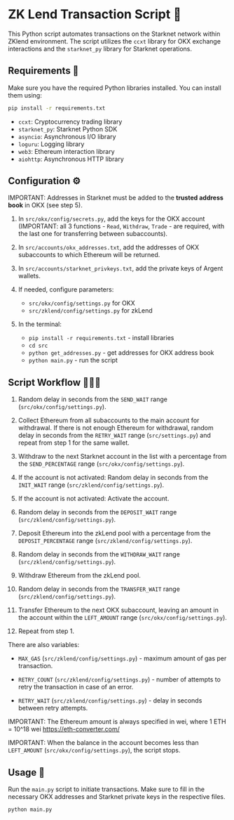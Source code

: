 # ZK Lend Transaction Script 🌉

This Python script automates transactions on the Starknet network within ZKlend environment. The script utilizes the `ccxt` library for OKX exchange interactions and the `starknet_py` library for Starknet operations.

## Requirements 💼

Make sure you have the required Python libraries installed. You can install them using:

```bash
pip install -r requirements.txt
```

- `ccxt`: Cryptocurrency trading library
- `starknet_py`: Starknet Python SDK
- `asyncio`: Asynchronous I/O library
- `loguru`: Logging library
- `web3`: Ethereum interaction library
- `aiohttp`: Asynchronous HTTP library

## Configuration ⚙️

IMPORTANT: Addresses in Starknet must be added to the **trusted address book** in OKX (see step 5).

1. In `src/okx/config/secrets.py`, add the keys for the OKX account (IMPORTANT: all 3 functions - `Read`, `Withdraw`, `Trade` - are required, with the last one for transferring between subaccounts).

2. In `src/accounts/okx_addresses.txt`, add the addresses of OKX subaccounts to which Ethereum will be returned.

3. In `src/accounts/starknet_privkeys.txt`, add the private keys of Argent wallets.

4. If needed, configure parameters:
   - `src/okx/config/settings.py` for OKX
   - `src/zklend/config/settings.py` for zkLend

5. In the terminal:
   - `pip install -r requirements.txt` - install libraries
   - `cd src`
   - `python get_addresses.py` - get addresses for OKX address book
   - `python main.py` - run the script


<h2>Script Workflow 👨🏻‍💻</h2>

1. Random delay in seconds from the `SEND_WAIT` range (`src/okx/config/settings.py`).

2. Collect Ethereum from all subaccounts to the main account for withdrawal. If there is not enough Ethereum for withdrawal, random delay in seconds from the `RETRY_WAIT` range (`src/settings.py`) and repeat from step 1 for the same wallet.

3. Withdraw to the next Starknet account in the list with a percentage from the `SEND_PERCENTAGE` range (`src/okx/config/settings.py`).

4. If the account is not activated: Random delay in seconds from the `INIT_WAIT` range (`src/zklend/config/settings.py`).

5. If the account is not activated: Activate the account.

6. Random delay in seconds from the `DEPOSIT_WAIT` range (`src/zklend/config/settings.py`).

7. Deposit Ethereum into the zkLend pool with a percentage from the `DEPOSIT_PERCENTAGE` range (`src/zklend/config/settings.py`).

8. Random delay in seconds from the `WITHDRAW_WAIT` range (`src/zklend/config/settings.py`).

9. Withdraw Ethereum from the zkLend pool.

10. Random delay in seconds from the `TRANSFER_WAIT` range (`src/zklend/config/settings.py`).

11. Transfer Ethereum to the next OKX subaccount, leaving an amount in the account within the `LEFT_AMOUNT` range (`src/okx/config/settings.py`).

12. Repeat from step 1.

There are also variables:

- `MAX_GAS` (`src/zklend/config/settings.py`) - maximum amount of gas per transaction.

- `RETRY_COUNT` (`src/zklend/config/settings.py`) - number of attempts to retry the transaction in case of an error.

- `RETRY_WAIT` (`src/zklend/config/settings.py`) - delay in seconds between retry attempts.

IMPORTANT: The Ethereum amount is always specified in wei, where 1 ETH = 10^18 wei https://eth-converter.com/

IMPORTANT: When the balance in the account becomes less than `LEFT_AMOUNT` (`src/okx/config/settings.py`), the script stops.

## Usage 🐍

Run the `main.py` script to initiate transactions. Make sure to fill in the necessary OKX addresses and Starknet private keys in the respective files.

```bash
python main.py
```